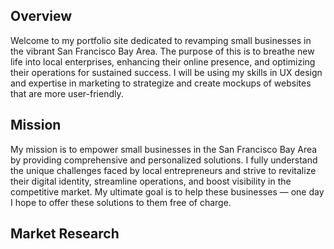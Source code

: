 ## Overview 
Welcome to my portfolio site dedicated to revamping small businesses in the vibrant San Francisco Bay Area. The purpose of this is to breathe new life into local enterprises, enhancing their online presence, and optimizing their operations for sustained success. I will be using my skills in UX design and expertise in marketing to strategize and create mockups of websites that are more user-friendly.   

## Mission
My mission is to empower small businesses in the San Francisco Bay Area by providing comprehensive and personalized solutions. I fully understand the unique challenges faced by local entrepreneurs and strive to revitalize their digital identity, streamline operations, and boost visibility in the competitive market. My ultimate goal is to help these businesses — one day I hope to offer these solutions to them free of charge. 
        
## Market Research


